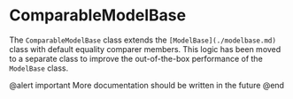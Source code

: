 # ComparableModelBase

The `ComparableModelBase` class extends the `[ModelBase](./modelbase.md)` class with default equality comparer members. This logic has been moved to a separate class to improve the out-of-the-box performance of the `ModelBase` class.

@alert important
More documentation should be written in the future
@end